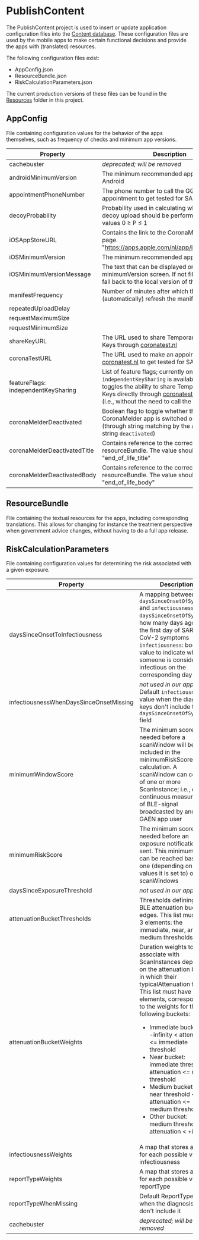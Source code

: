 ﻿# PublishContent

The PublishContent project is used to insert or update application configuration files into the [Content database](../Database/Content/dbo/Tables/Content.sql). These configuration files are used by the mobile apps to make certain functional decisions and provide the apps with (translated) resources.

The following configuration files exist:

* AppConfig.json
* ResourceBundle.json
* RiskCalculationParameters.json

The current production versions of these files can be found in the [Resources](Resources) folder in this project.

## AppConfig

File containing configuration values for the behavior of the apps themselves, such as frequency of checks and minimum app versions.

| Property | Description |
| -------- | ----------- |
| cachebuster | *deprecated; will be removed* |
| androidMinimumVersion | The minimum recommended app version for Android |
| appointmentPhoneNumber | The phone number to call the GGD to make an appointment to get tested for SARS-CoV-2 |
| decoyProbability | Probability used in calculating whether or not a decoy upload should be performed. Allowed values 0 ≥ P ≤ 1 |
| iOSAppStoreURL | Contains the link to the CoronaMelder app store page. "https://apps.apple.com/nl/app/id1517652429" |
| iOSMinimumVersion | The minimum recommended app version for iOS |
| iOSMinimumVersionMessage | The text that can be displayed on the minimumVersion screen. If not filled the app will fall back to the local version of the text |
| manifestFrequency | Number of minutes after which the app will (automatically) refresh the manifest |
| repeatedUploadDelay | |
| requestMaximumSize | |
| requestMinimumSize | |
| shareKeyURL | The URL used to share Temporary Exposure Keys through [coronatest.nl](https://coronatest.nl/)|
| coronaTestURL | The URL used to make an appointment through [coronatest.nl](https://coronatest.nl/) to get tested for SARS-CoV-2|
| featureFlags: independentKeySharing | List of feature flags; currently only `independentKeySharing` is available, which toggles the ability to share Temporary Exposure Keys directly through [coronatest.nl](https://coronatest.nl/) on or off (i.e., without the need to call the GGD) |
| coronaMelderDeactivated | Boolean flag to toggle whether the CoronaMelder app is switched on or off (through string matching by the apps on the string `deactivated`)|
| coronaMelderDeactivatedTitle | Contains reference to the correct string in the resourceBundle. The value should be "end_of_life_title" |
| coronaMelderDeactivatedBody | Contains reference to the correct string in the resourceBundle. The value should be "end_of_life_body" |

## ResourceBundle

File containing the textual resources for the apps, including corresponding translations. This allows for changing for instance the treatment perspective when government advice changes, without having to do a full app release.

## RiskCalculationParameters

File containing configuration values for determining the risk associated with a given exposure.

| Property | Description |
| -------- | ----------- |
| daysSinceOnsetToInfectiousness | A mapping between `daysSinceOnsetOfSymptoms` and `infectiousness`.<br> `daysSinceOnsetOfSymptoms`: how many days ago was the first day of SARS-CoV-2 symptoms <br> `infectiousness`: boolean value to indicate whether someone is considered infectious on the corresponding day |
| infectiousnessWhenDaysSinceOnsetMissing | *not used in our appConfig* <br> Default `infectiousness` value when the diagnosis keys don't include the `daysSinceOnsetOfSymptoms` field |
| minimumWindowScore | The minimum score that is needed before a scanWindow will be included in the minimumRiskScore calculation. A scanWindow can consist of one or more ScanInstance; i.e., one continuous measurement of BLE-signal broadcasted by another GAEN app user |
| minimumRiskScore | The minimum score that is needed before an exposure notification is sent. This minimum score can be reached based on one (depending on the values it is set to) or more scanWindows |
| daysSinceExposureThreshold | *not used in our appConfig* |
| attenuationBucketThresholds | Thresholds defining the BLE attenuation buckets edges. This list must have 3 elements: the immediate, near, and medium thresholds |
| attenuationBucketWeights | Duration weights to associate with ScanInstances depending on the attenuation bucket in which their typicalAttenuation falls. <br> This list must have four elements, corresponding to the weights for the following buckets:<br><ul><li>Immediate bucket:<br>-infinity < attenuation <= immediate threshold</li><li>Near bucket:<br>immediate threshold < attenuation <= near threshold</li><li>Medium bucket:<br>near threshold < attenuation <= medium threshold</li><li>Other bucket:<br>medium threshold < attenuation < +infinity</li></ul> |
| infectiousnessWeights | A map that stores a weight for each possible value of infectiousness |
| reportTypeWeights | A map that stores a weight for each possible value of reportType |
| reportTypeWhenMissing | Default ReportType value when the diagnosis keys don't include it |
| cachebuster | *deprecated; will be removed*|

